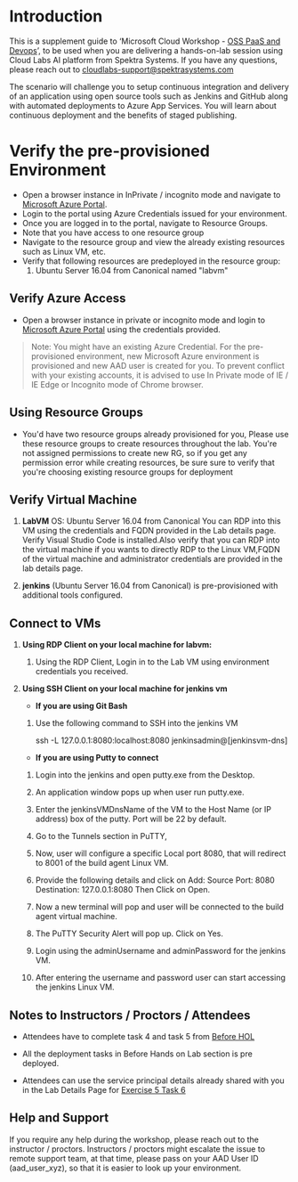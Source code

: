 # Introduction

This is a supplement guide to ‘Microsoft Cloud Workshop - [OSS PaaS and Devops](https://github.com/Microsoft/MCW-OSS-PaaS-and-DevOps/blob/master/Hands-on%20lab/HOL%20step-by%20step%20-%20OSS%20PaaS%20and%20DevOps.md)’, to be used when you are delivering a hands-on-lab session using Cloud Labs AI platform from Spektra Systems. If you have any questions, please reach out to cloudlabs-support@spektrasystems.com

The scenario will challenge you to setup continuous integration and delivery of an application using open source tools such as Jenkins and GitHub along with automated deployments to Azure App Services. You will learn about continuous deployment and the benefits of staged publishing.

# Verify the pre-provisioned Environment

* Open a browser instance in InPrivate / incognito mode and navigate to [Microsoft Azure Portal](https://portal.azure.com).
* Login to the portal using Azure Credentials issued for your environment.  
* Once you are logged in to the portal, navigate to Resource Groups. 
* Note that you have access to one resource group  
* Navigate to the resource group and view the already existing resources such as Linux VM, etc.
* Verify that following resources are predeployed in the resource group:
  1. Ubuntu Server 16.04 from Canonical named "labvm"


## Verify Azure Access

* Open a browser instance in private or incognito mode and login to [Microsoft Azure Portal](https://portal.azure.com) using the credentials provided.

> Note: You might have an existing Azure Credential. For the pre-provisioned environment, new Microsoft Azure environment is provisioned and new AAD user is created for you. To prevent conflict with your existing accounts, it is advised to use In Private mode of IE / IE Edge or Incognito mode of Chrome browser.

## Using Resource Groups
* You'd have two resource groups already provisioned for you, Please use these resource groups to create resources throughout the lab. You're not assigned permissions to create new RG, so if you get any permission error while creating resources, be sure sure to verify that you're choosing existing resource groups for deployment

## Verify Virtual Machine

1. **LabVM** 
  OS: Ubuntu Server 16.04 from Canonical
  You can RDP into this VM using the credentials and FQDN provided in the Lab details page.
  Verify Visual Studio Code is installed.Also verify that you can RDP into the virtual machine if you wants to directly RDP to the Linux VM,FQDN of the virtual machine and administrator credentials are provided in the lab details page.

2. **jenkins** (Ubuntu Server 16.04 from Canonical) is pre-provisioned with additional tools configured.

## Connect to VMs

1. **Using RDP Client on your local machine for labvm:**

    1.	Using the RDP Client, Login in to the Lab VM using environment credentials you received.

2. **Using SSH Client on your local machine for jenkins vm** 
 
   * **If you are using Git Bash**
  
    1. Use the following command to SSH into the jenkins VM
    
       ssh -L 127.0.0.1:8080:localhost:8080 jenkinsadmin@[jenkinsvm-dns]

   * **If you are using Putty to connect** 

    1.	Login into the jenkins and open putty.exe from the Desktop.

    2.	An application window pops up when user run putty.exe.

    3.	Enter the jenkinsVMDnsName of the VM to the Host Name (or IP address) box of the putty. Port will be 22 by default.

    4.	Go to the Tunnels section in PuTTY, 
 
    5.	Now, user will configure a specific Local port 8080, that will redirect to 8001 of the build agent Linux VM. 

    6.	Provide the following details and click on Add:
       Source Port: 8080
       Destination: 127.0.0.1:8080
       Then Click on Open.
 
    7.	Now a new terminal will pop and user will be connected to the build agent virtual machine.

    8.	The PuTTY Security Alert will pop up. Click on Yes.

    9.	Login using the adminUsername and adminPassword for the jenkins VM.
 
    10.	After entering the username and password user can start accessing the jenkins Linux VM.

    
## Notes to Instructors / Proctors / Attendees

* Attendees have to complete task 4 and task 5 from [Before HOL](https://github.com/Microsoft/MCW-OSS-PaaS-and-DevOps/blob/master/Hands-on%20lab/Before%20the%20HOL.md#task-4-create-github-account)

* All the deployment tasks in Before Hands on Lab section is pre deployed.

* Attendees can use the service principal details already shared with you in the Lab Details Page for [Exercise 5 Task 6](https://github.com/Microsoft/MCW-OSS-PaaS-and-DevOps/blob/master/Hands-on%20lab/HOL%20step-by%20step%20-%20OSS%20PaaS%20and%20DevOps.md#task-6-add-an-azure-service-principal-for-jenkins)
 

## Help and Support

If you require any help during the workshop, please reach out to the instructor / proctors. Instructors / proctors might escalate the issue to remote support team, at that time, please pass on your AAD User ID (aad_user_xyz), so that it is easier to look up your environment.
